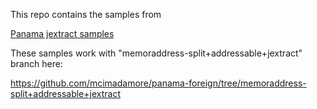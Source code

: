 
This repo contains the samples from

[Panama jextract samples](https://github.com/openjdk/panama-foreign/blob/foreign-jextract/doc/panama_jextract.md)

These samples work with "memoraddress-split+addressable+jextract" branch here:

https://github.com/mcimadamore/panama-foreign/tree/memoraddress-split+addressable+jextract

